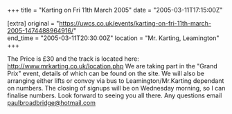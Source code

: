 +++
title = "Karting on Fri 11th March 2005"
date = "2005-03-11T17:15:00Z"

[extra]
original = "https://uwcs.co.uk/events/karting-on-fri-11th-march-2005-1474488964916/"    
end_time = "2005-03-11T20:30:00Z"
location = "Mr. Karting, Leamington"
+++

The Price is £30 and the track is located here: http://www.mrkarting.co.uk/location.php We are taking part in the "Grand Prix" event, details of which can be found on the site.  We will also be arranging either lifts or convoy via bus to Leamington/Mr.Karting dependant on numbers.  The closing of signups will be on Wednesday morning, so I can finalise numbers.  Look forward to seeing you all there.  Any questions email paulbroadbridge@hotmail.com

